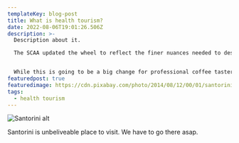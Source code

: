 ```yaml
---
templateKey: blog-post
title: What is health tourism?
date: 2022-08-06T19:01:26.506Z
description: >-
  Description about it.

  The SCAA updated the wheel to reflect the finer nuances needed to describe flavors more precisely. The new descriptions are more detailed and hence allow cuppers to distinguish between more flavors.


  While this is going to be a big change for professional coffee tasters, it means a lot to you as a consumer as well. We’ll explain how the wheel came to be, how pros use it and what the flavors actually mean.
featuredpost: true
featuredimage: https://cdn.pixabay.com/photo/2014/08/12/00/01/santorini-416136_960_720.jpg
tags:
  - health tourism
---
```

![Santorini alt](https://cdn.pixabay.com/photo/2014/08/12/00/01/santorini-416136_960_720.jpg "Santorini desc")

Santorini is unbeliveable place to visit. We have to go there asap.